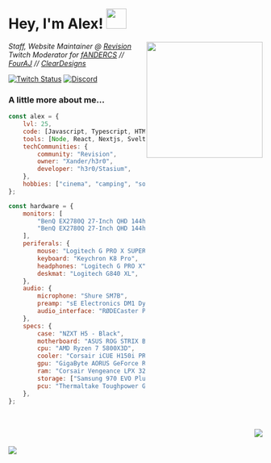 <h1> Hey, I'm Alex! <img src="https://cdn.discordapp.com/emojis/950042987889561610.webp" width="40"></h1>
<img align='right' src="https://i.imgur.com/mBtjO7J.png" width="230">
<p>
	<em>
	Staff, Website Maintainer @ <a href="https://revi.cc/">Revision</a><br>
	Twitch Moderator for <a href="https://twitch.tv/fANDERCS/">fANDERCS</a> // <a href="https://twitch.tv/FourAJ/">FourAJ</a> // <a href="https://twitch.tv/ClearDesigns/">ClearDesigns</a><br>
	</em>
</p>


[![Twitch Status](https://img.shields.io/twitch/status/morfixx?color=8e42fe&label=MORFIXX&logo=twitch&logoColor=fff&style=for-the-badge)](https://twitch.tv/morfixx)
[![Discord](https://img.shields.io/discord/619835916139364383?label=Revision%20&logo=discord&logoColor=fff&style=for-the-badge)](https://discord.gg/962y4pU)



### A little more about me...  

```javascript
const alex = {
    lvl: 25,
    code: [Javascript, Typescript, HTML, CSS, Python, Go, Bash],
    tools: [Node, React, Nextjs, Svelte, Flask, Tailwind, Docker],
    techCommunities: {
        community: "Revision",
        owner: "Xander/h3r0",
        developer: "h3r0/Stasium",
    },
    hobbies: ["cinema", "camping", "socialising", "extreme sports"],
};

const hardware = {
    monitors: [
        "BenQ EX2780Q 27-Inch QHD 144hz",
        "BenQ EX2780Q 27-Inch QHD 144hz",
    ],
    periferals: {
        mouse: "Logitech G PRO X SUPERLIGHT",
        keyboard: "Keychron K8 Pro",
        headphones: "Logitech G PRO X",
        deskmat: "Logitech G840 XL",
    },
    audio: {
        microphone: "Shure SM7B",
        preamp: "sE Electronics DM1 Dynamite",
        audio_interface: "RØDECaster Pro",
    },
    specs: {
        case: "NZXT H5 - Black",
        motherboard: "ASUS ROG STRIX B550-F GAMING",
        cpu: "AMD Ryzen 7 5800X3D",
        cooler: "Corsair iCUE H150i PRO XT RGB",
        gpu: "GigaByte AORUS GeForce RTX 3070 MASTER 8GB",
        ram: "Corsair Vengeance LPX 32GB 2x16GB 3200MHz",
        storage: ["Samsung 970 EVO Plus 2 TB", "Samsung 980 500 GB"],
        pcu: "Thermaltake Toughpower GF1 PE 850W 80+ Gold",
    },
};
```
<br>
<br>
<img align="right" src="https://morfixx-stats.vercel.app/api/top-langs/?username=nahsystemu&border_color=30363d&bg_color=0a0e12&theme=gotham">
<br>
<br>
<img align="left" src="https://morfixx-stats.vercel.app/api?username=nahsystemu&border_color=30363d&bg_color=0a0e12&show_icons=true&theme=gotham">
<br>
